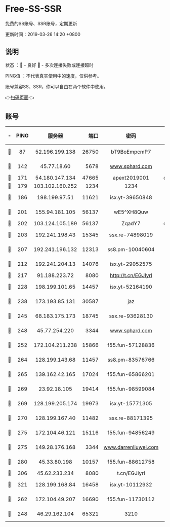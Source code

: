 # Free-SS-SSR

免费的SS账号、SSR账号，定期更新

更新时间：2019-03-26 14:20 +0800

## 说明

状态     ：🙂 - 良好 🙁 - 多次连接失败或连接超时

PING值   ：不代表真实使用中的速度，仅供参考。

账号兼容SS、SSR，你可以自由在两个软件中使用。

👉[扫码页面](https://liesauer.github.io/Free-SS-SSR/)👈

## 账号

|-|PING|服务器|端口|密码|加密方式|区域|
|:----:|:----:|:-----:|-----:|:----:|:----:|:----:|
|🙂|87|52.196.199.138|26750|bT9BoEmpcmP7|aes-256-cfb|JP|
|🙂|142|45.77.18.60|5678|www.sphard.com|aes-256-cfb|JP|
|🙂|171|54.180.147.134|47665|apext2019001|chacha20|KR|
|🙂|179|103.102.160.252|1234|1234|rc4-md5|JP|
|🙂|186|198.199.97.51|11621|isx.yt-39650848|aes-256-cfb|US|
|🙂|201|155.94.181.105|56137|wE5^XH8Quw|aes-256-cfb|US|
|🙂|202|103.124.105.189|56137|ZqadY7|chacha20|US|
|🙂|203|192.241.198.43|15345|ssx.re-74898019|aes-256-cfb|US|
|🙂|207|192.241.196.132|12313|ss8.pm-10040604|aes-256-cfb|US|
|🙂|212|192.241.204.13|14076|isx.yt-29052575|aes-256-cfb|US|
|🙂|217|91.188.223.72|8080|http://t.cn/EGJIyrl|rc4-md5|RU|
|🙂|228|198.199.101.65|14457|isx.yt-52164190|aes-256-cfb|US|
|🙂|238|173.193.85.131|30587|jaz|aes-256-cfb|US|
|🙂|245|68.183.175.173|18745|ssx.re-93628130|aes-256-cfb|US|
|🙂|248|45.77.254.220|3344|www.sphard.com|aes-256-cfb|SG|
|🙂|252|172.104.211.238|15866|f55.fun-57128836|aes-256-cfb|US|
|🙂|264|128.199.143.68|11457|ss8.pm-83576766|aes-256-cfb|SG|
|🙂|265|139.162.42.165|17024|f55.fun-65866201|aes-256-cfb|SG|
|🙂|269|23.92.18.105|19414|f55.fun-98599084|aes-256-cfb|US|
|🙂|269|128.199.205.174|19973|isx.yt-15771305|aes-256-cfb|SG|
|🙂|270|128.199.167.40|11482|ssx.re-88171395|aes-256-cfb|SG|
|🙂|275|172.104.46.121|15116|f55.fun-94856249|aes-256-cfb|SG|
|🙂|275|149.28.176.168|3344|www.darrenliuwei.com|aes-256-cfb|AU|
|🙂|280|45.33.80.198|10157|f55.fun-88612758|aes-256-cfb|US|
|🙂|306|45.62.233.234|8080|t.cn/EGJIyrl|rc4-md5|CA|
|🙂|321|128.199.168.84|16458|isx.yt-10112932|aes-256-cfb|SG|
|🙂|262|172.104.49.207|16690|f55.fun-11730112|aes-256-cfb|SG|
|🙁|248|46.29.162.104|65321|3210|aes-256-ctr|RU|
